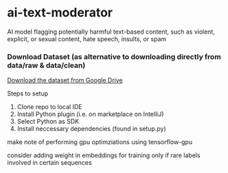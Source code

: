 # ai-text-moderator
AI model flagging potentially harmful text-based content, such as violent, explicit, or sexual content, hate speech, insults, or spam

### Download Dataset (as alternative to downloading directly from data/raw & data/clean)
[Download the dataset from Google Drive](https://drive.google.com/drive/folders/1oZYg86yW4SJTQVdV3iR5N0IkcwxV_0zP?usp=sharing)


Steps to setup
1. Clone repo to local IDE
2. Install Python plugin (i.e. on marketplace on IntelliJ)
3. Select Python as SDK
4. Install neccessary dependencies (found in setup.py)

make note of performing gpu optimziations using tensorflow-gpu

consider adding weight in embeddings for training only if rare labels involved in certain sequences 